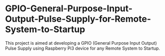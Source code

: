 # GPIO-General-Purpose-Input-Output-Pulse-Supply-for-Remote-System-to-Startup
This project is aimed at developing a GPIO (General Purpose Input Output) Pulse Supply using Raspberry Pi3 device for any Remote System to Startup.
